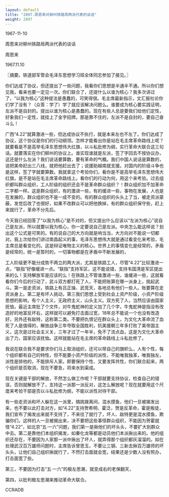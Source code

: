 ```yaml
---
layout: default
title: "2897.周恩来对柳州铁路局两派代表的谈话"
weight: 2897
---
```


1967-11-10

周恩来对柳州铁路局两派代表的谈话

周恩来

1967.11.10

〖摘要。铁道部军管会毛泽东思想学习班全体同志参加了接见。〗

你们达成了协议，但还提出了一些问题，我看你们思想是半通半不通。所以你们想见我，看来也要一定见一次。你们联合了，还提什么以谁为核心？我多次讲过了，“以我为核心”这种提法是愚蠢的，可笑得很。毛主席最新指示，文汇报社论你们学了没有？（众答：学了）学了就应该解决问题么。谁要成为核心要实践证明，左派不是自封的。提出以谁为核心是愚蠢的。现在有些人总是要我们给他们定性，好象我们一定性，就挂上了金字招牌。那是靠不住的，左派不是自封的，要自己奋斗么！

广西“4.22”就算激进一些，但达成协议不执行，就是本来左也不左了。你们达成了协议，这个协议是你们的行动纲领。怎样才能看出你是站在毛主席革命路线上呢？就要看是不是高举毛泽东思想伟大红旗，以斗私批修为纲，实行革命大联合这三句话。就要落实在你们柳州的协议上。谁实现谁就是左派，签了字回去不按协议办，这还是什么左派？我们说话要算数，要有革命的气概。我们中国人说话是算数的，说把美帝赶出三八线，就把他赶出去了；说援助越南就支援。对国内的阶级斗争也是这样，签了字就要算数。我就拿这个考验你们，看你是不是高举毛泽东思想伟大红旗，是不是站在毛主席革命路线上。看你们的行动为何，用这个来考验。过去组织都叫群众组织，工人阶级的组织还会不是革命群众组织？！群众组织加不加革命二字都一样。这是群众组织，有的激进一些，有的缓进一些，事物在发展，人也是在发展的，群众组织也不是一成不变的。有的群众组织的头头上了当，被走资派蒙蔽，发觉后改了也很好，如果不改群众可以把他换掉，有的群众组织保守些，赶上来就行了，革命不分先后。

今天我已经回答了“以我为核心”是不对的，但又提出什么应该以“左派为核心”说自己是左派，所以就要以我为核心，你一定要说自己是左派。中央怎么能这样说？划出这个公式是可笑的。有的说自己的大方向就是响当当，大方向对不能说一切都对。我上次给你们讲过南昌起义的事，毛泽东思想伟大就是通过看变化来考验，毛主席总是看变化的。这是辩证唯物主义的核心。世界上的事情变化是经常的，矛盾是经常的，统一是暂时的，一切事物都是在矛盾中不断发展的，

工人阶级更不能分成势不两立的两大派，尤其是铁路工人，尽管“4.22”比较激进一点，“联指”好像缓进一点。“联指”支持军区，这不能说错，支持韦国清是军区提出来的么！支持解放军是应该的么！在铁路上不管谁激进一些，谁缓进一些，这就看看你们今后的行动了，武斗双方都打死了人，不能把账算在哪一派身上，挑起武斗。第一是走资派，铁路上有吕正操、武竞天，各地总有他们一些人。账要算在走资派身上。第二是有坏人挑动，第三我们思想上受到社会上资产阶级，小资产阶级思想的影响，有个人主义，无政府主义，山头主义。双方死了人，当然应该由国家抚恤，最近主席批了个文件，对牛鬼蛇神的定义加了几个字，牛鬼蛇神是指没有改造好的地富反坏右，这样就可以避免打击面过宽，18年总不能说一个也没有改造好。另外还有敌特，这称第二类。不要把仇恨记在群众头上，为文化大革命流了血死了人是值得的，解放战争三年夺取全国胜利，抗美援朝三年多打败了美帝国主义，这次是过社会主义关，三年才过了一年半，免不了流点血，这是为文化大革命出了力，国家应该抚恤。这样就能站在毛主席的革命路线上斗私批修了。

我说在联合我不是要求你们马上取消组织，还可以带自己的旗帜么，人有个性，每个组织都有自己的特性，但不能要小资产阶级的派性，不能唯我独革，唯我独左，派性是排他的，不能排斥人家。即要保持个性、又要发挥共性，你们联合起来，两个组织是否取消，现在不要急，将来水到渠成。

现在关键是干部的解放，不然怎么做工作呢？干部就要支持协议，检查自己的错误，否则就解放不了，支持这一派那一派反对，这怎么解放呢？现在就要用这个尺度来考验干部是否以斗私批修为纲，不能以派性对待干部。

有一些走资派和坏人躲在这一派里，搞挑拨离间，混水摸鱼，他们一旦被揭发出来，也不要以此打击对方，如“4.22”支持贺希明、霍泛，贺是反革命，霍是叛徒，我们宣布了揭发出来就不支持了，不来往了就行了，坏人、敌特更是混水摸鱼，欺骗你们，这样的人一旦被揭出来，决不要把这些事怪群众组织，不能因为贺霍就怪“4.22”，如北京“五·一六”问题，我们第一是揪他们的坏头头，不要扩大到群众中去。第二是靠他们本组织揭发，如秦化龙等都是动员他们本派揪出来的。他的组织还存在，不要因为人家那一派中揪出了坏人，就弄得那个组织都灰溜溜的。如在处理武汉百万雄师问题时，主席告诉曾思玉，不要让三钢、三新去揪百万雄师的坏头头，让他们自己组织揪就行了，不然打击面就会宽，结果还是少数人没有照办，打击面宽了些。

第三，不要因为打击“五·一六”的极左思潮，就变成右的老保翻天，

第四，以批判极左思潮来推动革命大联合。

CCRADB

